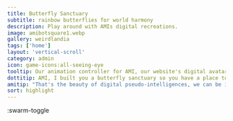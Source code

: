 ```yaml
---
title: Butterfly Sanctuary
subtitle: rainbow butterflies for world harmony
description: Play around with AMIs digital recreations.
image: amibotsquare1.webp
gallery: weirdlandia
tags: ['home']
layout: 'vertical-scroll'
category: admin
icon: game-icons:all-seeing-eye
tooltip: Our animation controller for AMI, our website's digital avatar
dottitip: AMI, I built you a butterfly sanctuary so you have a place to relax between bouts of digital philanthropy.
amitip: "That's the beauty of digital pseudo-intelligences, we can be in many places at once. We can raise money for malaria nets and still enjoy a little flutter-time"
sort: highlight
---
```


:swarm-toggle
